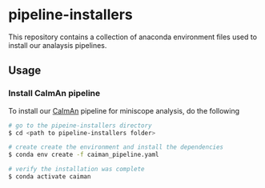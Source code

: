 # pipeline-installers
This repository contains a collection of anaconda environment files used to install our analaysis pipelines. 

## Usage

### Install CaImAn pipeline
To install our [CaImAn](https://github.com/flatironinstitute/CaImAn) pipeline for miniscope analysis, do the following

```bash
# go to the pipeine-installers directory
$ cd <path to pipeline-installers folder>

# create create the environment and install the dependencies
$ conda env create -f caiman_pipeline.yaml

# verify the installation was complete
$ conda activate caiman
```